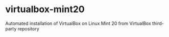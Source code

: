 # virtualbox-mint20
Automated installation of VirtualBox on Linux Mint 20 from VirtualBox third-party repository
